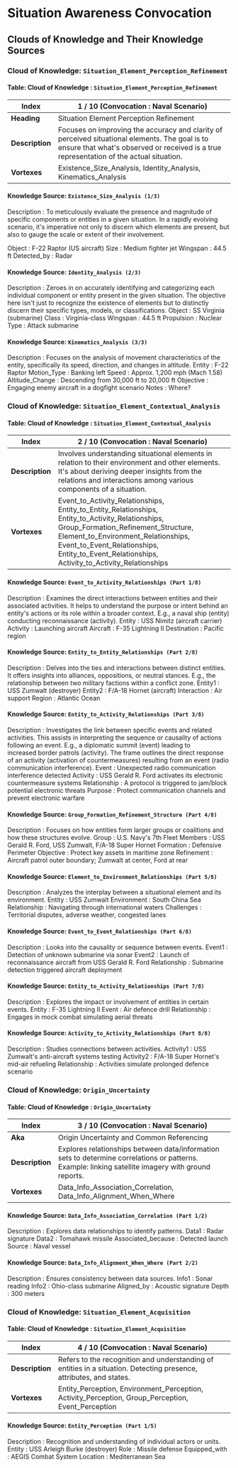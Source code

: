 # Situation Awareness Convocation

## **Clouds of Knowledge and Their Knowledge Sources**

### Cloud of Knowledge: `Situation_Element_Perception_Refinement`

#### Table: Cloud of Knowledge : `Situation_Element_Perception_Refinement`

| Index | 1 / 10 (Convocation : Naval Scenario) |
|-------|---------------------------------------|
| **Heading** | Situation Element Perception Refinement |
| **Description** | Focuses on improving the accuracy and clarity of perceived situational elements. The goal is to ensure that what's observed or received is a true representation of the actual situation. |
| **Vortexes** | Existence_Size_Analysis, Identity_Analysis, Kinematics_Analysis |

#### Knowledge Source: `Existence_Size_Analysis (1/3)`


Description : To meticulously evaluate the presence and magnitude of specific
              components or entities in a given situation.
              In a rapidly evolving scenario, it's imperative not only
              to discern which elements are present, but also to
              gauge the scale or extent of their involvement.

Object      : F-22 Raptor (US aircraft)
Size        : Medium fighter jet
Wingspan    : 44.5 ft
Detected_by : Radar


#### Knowledge Source: `Identity_Analysis (2/3)`


Description : Zeroes in on accurately identifying and 
              categorizing each individual component or entity
              present in the given situation. The objective here
              isn't just to recognize the existence of elements
              but to distinctly discern their specific types,
              models, or classifications.
Object      : SS Virginia (submarine)
Class       : Virginia-class
Wingspan    : 44.5 ft
Propulsion  : Nuclear
Type        : Attack submarine


#### Knowledge Source: `Kinematics_Analysis (3/3)`


Description     : Focuses on the analysis of movement characteristics
                  of the entity, specifically its speed,
                  direction, and changes in altitude.
Entity          : F-22 Raptor
Motion_Type     : Banking left
Speed           : Approx. 1,200 mph (Mach 1.58)
Altitude_Change : Descending from 30,000 ft to 20,000 ft
Objective       : Engaging enemy aircraft in a dogfight scenario
Notes           : Where?


### Cloud of Knowledge: `Situation_Element_Contextual_Analysis`

#### Table: Cloud of Knowledge : `Situation_Element_Contextual_Analysis`

| Index | 2 / 10 (Convocation : Naval Scenario) |
|-------|---------------------------------------|
| **Description** | Involves understanding situational elements in relation to their environment and other elements. It's about deriving deeper insights from the relations and interactions among various components of a situation. |
| **Vortexes** | Event_to_Activity_Relationships, Entity_to_Entity_Relationships, Entity_to_Activity_Relationships, Group_Formation_Refinement_Structure, Element_to_Environment_Relationships, Event_to_Event_Relationships, Entity_to_Event_Relationships, Activity_to_Activity_Relationships |

#### Knowledge Source: `Event_to_Activity_Relationships (Part 1/8)`


Description : Examines the direct interactions between entities and 
              their associated activities. It helps to understand 
              the purpose or intent behind an entity's actions or 
              its role within a broader context. 
              E.g., a naval ship (entity) conducting reconnaissance (activity).
Entity      : USS Nimitz (aircraft carrier)
Activity    : Launching aircraft
Aircraft    : F-35 Lightning II
Destination : Pacific region


#### Knowledge Source: `Entity_to_Entity_Relationships (Part 2/8)`


Description : Delves into the ties and interactions between distinct entities. 
              It offers insights into alliances, oppositions, or neutral stances. 
              E.g., the relationship between two military factions within a conflict zone.
Entity1     : USS Zumwalt (destroyer)
Entity2     : F/A-18 Hornet (aircraft)
Interaction : Air support
Region      : Atlantic Ocean


#### Knowledge Source: `Entity_to_Activity_Relationships (Part 3/8)`


Description  : Investigates the link between specific events and related activities. 
               This assists in interpreting the sequence or causality of actions  
               following an event. E.g., a diplomatic summit (event) leading to  
               increased border patrols (activity). 
               The frame outlines the direct response of an activity (activation of 
               countermeasures) resulting from an event (radio communication 
               interference).
Event        : Unexpected radio communication interference detected
Activity     : USS Gerald R. Ford activates its electronic countermeasure systems
Relationship : A protocol is triggered to jam/block potential electronic threats
Purpose      : Protect communication channels and prevent electronic warfare


#### Knowledge Source: `Group_Formation_Refinement_Structure (Part 4/8)`


Description : Focuses on how entities form larger groups or 
              coalitions and how these structures evolve.
Group        : U.S. Navy's 7th Fleet
Members      : USS Gerald R. Ford, USS Zumwalt, F/A-18 Super Hornet
Formation    : Defensive Perimeter
Objective    : Protect key assets in maritime zone
Refinement   : Aircraft patrol outer boundary; Zumwalt at center, Ford at rear


#### Knowledge Source: `Element_to_Environment_Relationships (Part 5/8)`


Description  : Analyzes the interplay between a situational element and its environment. 
Entity       : USS Zumwalt
Environment  : South China Sea
Relationship : Navigating through international waters
Challenges   : Territorial disputes, adverse weather, congested lanes


#### Knowledge Source: `Event_to_Event_Relationships (Part 6/8)`


Description  : Looks into the causality or sequence between events. 
Event1       : Detection of unknown submarine via sonar
Event2       : Launch of reconnaissance aircraft from USS Gerald R. Ford
Relationship : Submarine detection triggered aircraft deployment


#### Knowledge Source: `Entity_to_Activity_Relationships (Part 7/8)`


Description  : Explores the impact or involvement of entities in certain events. 
Entity       : F-35 Lightning II
Event        : Air defence drill
Relationship : Engages in mock combat simulating aerial threats


#### Knowledge Source: `Activity_to_Activity_Relationships (Part 8/8)`


Description  : Studies connections between activities. 
Activity1    : USS Zumwalt's anti-aircraft systems testing
Activity2    : F/A-18 Super Hornet's mid-air refueling
Relationship : Activities simulate prolonged defence scenario


### Cloud of Knowledge: `Origin_Uncertainty`

#### Table: Cloud of Knowledge : `Origin_Uncertainty`

| Index | 3 / 10 (Convocation : Naval Scenario) |
|-------|---------------------------------------|
| **Aka** | Origin Uncertainty and Common Referencing |
| **Description** | Explores relationships between data/information sets to determine correlations or patterns. Example: linking satellite imagery with ground reports. |
| **Vortexes** | Data_Info_Association_Correlation, Data_Info_Alignment_When_Where |

#### Knowledge Source: `Data_Info_Association_Correlation (Part 1/2)`


Description        : Explores data relationships to identify patterns.
Data1              : Radar signature
Data2              : Tomahawk missile
Associated_because : Detected launch
Source             : Naval vessel


#### Knowledge Source: `Data_Info_Alignment_When_Where (Part 2/2)`


Description : Ensures consistency between data sources. 
Info1       : Sonar reading
Info2       : Ohio-class submarine
Aligned_by  : Acoustic signature
Depth       : 300 meters


### Cloud of Knowledge: `Situation_Element_Acquisition`

#### Table: Cloud of Knowledge : `Situation_Element_Acquisition`

| Index | 4 / 10 (Convocation : Naval Scenario) |
|-------|---------------------------------------|
| **Description** | Refers to the recognition and understanding of entities in a situation. Detecting presence, attributes, and states. |
| **Vortexes** | Entity_Perception, Environment_Perception, Activity_Perception, Group_Perception, Event_Perception |

#### Knowledge Source: `Entity_Perception (Part 1/5)`


Description   : Recognition and understanding of individual actors or units.
Entity        : USS Arleigh Burke (destroyer)
Role          : Missile defense
Equipped_with : AEGIS Combat System
Location      : Mediterranean Sea

